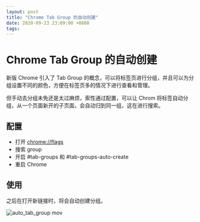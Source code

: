 ```yaml
---
layout: post
title: "Chrome Tab Group 的自动创建"
date: 2020-09-23 23:09:00 +0800
tags:
---
```


# Chrome Tab Group 的自动创建

新版 Chrome 引入了 Tab Group 的概念，可以将标签页进行分组，并且可以为分组设置不同的颜色，方便在标签页多的情况下进行查看和管理。

但手动去分组未免还是太过麻烦，索性通过配置，可以让 Chrom 将标签自动分组，从一个页面新开的子页面，会自动归到同一组，这在进行搜索。

## 配置

- 打开 [chrome://flags](chrome://flags)
- 搜索 group
- 开启 #tab-groups 和 #tab-groups-auto-create
- 重启 Chrome

## 使用

之后在打开新链接时，将会自动创建分组。

![auto_tab_group mov](https://user-images.githubusercontent.com/3783096/93730137-e96ec280-fbf9-11ea-8206-099e9e44de20.gif)
